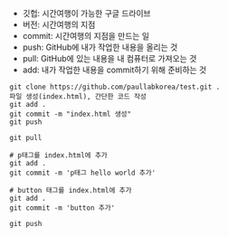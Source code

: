 * 깃헙: 시간여행이 가능한 구글 드라이브
* 버전: 시간여행의 지점
* commit: 시간여행의 지점을 만드는 일
* push: GitHub에 내가 작업한 내용을 올리는 것
* pull: GitHub에 있는 내용을 내 컴퓨터로 가져오는 것
* add: 내가 작업한 내용을 commit하기 위해 준비하는 것

```
git clone https://github.com/paullabkorea/test.git .
파일 생성(index.html), 간단한 코드 작성
git add .
git commit -m "index.html 생성"
git push
```

```
git pull

# p태그를 index.html에 추가
git add .
git commit -m 'p태그 hello world 추가'

# button 태그를 index.html에 추가
git add .
git commit -m 'button 추가'           

git push
```
